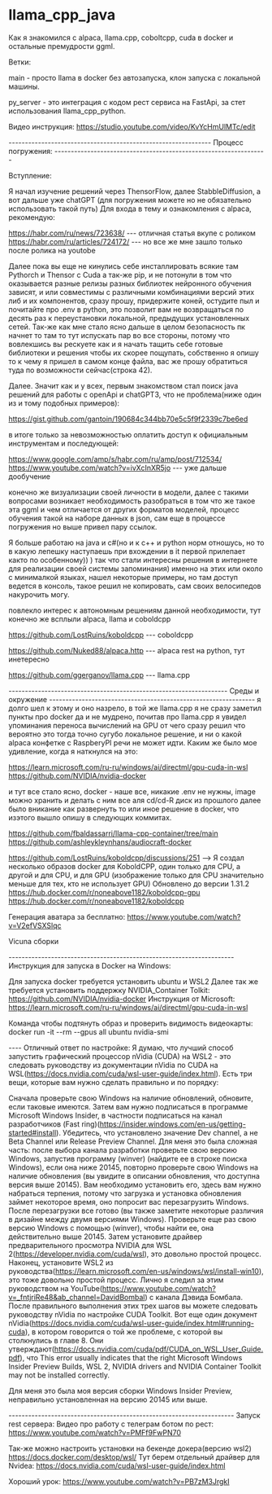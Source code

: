 # llama_cpp_java

Как я знакомился с alpaca, llama.cpp, coboltcpp, cuda в docker и остальные премудрости ggml.

Ветки:

main - просто llama в docker без автозапуска, клон запуска с локальной машины.

py_server - это интеграция с кодом рест сервиса на FastApi, за стет использования llama_cpp_python.


Видео инструкция:
https://studio.youtube.com/video/KvYcHmUlMTc/edit


















-------------------------------------------------------------- Процесс погружения: -----------------------------------------------------------------

Вступление:

Я начал изучение решений через ThensorFlow, далее StabbleDiffusion, а вот дальше уже chatGPT (для погружения можете но не обязательно использовать такой путь)
Для входа в тему и ознакомления с alpaca, рекомендую:

https://habr.com/ru/news/723638/            --- отличная статья вкупе с роликом
https://habr.com/ru/articles/724172/        --- но все же мне зашло только после ролика на youtobe

Далее пока вы еще не кинулись себе инсталлировать всякие там Pythorch и Thensor с Cuda а так-же pip, и не потонули в том что оказывается разные релизы разных библиотек нейронного обучения 
зависят, и или совместимы с различными комбинациями версий этих либ и их компонентов, сразу прошу, придержите коней, остудите пыл и почитайте про .env в python, это позволит вам не возвращаться по десять раз
к переустановки локальной, предыдущих установленных сетей. Так-же как мне стало ясно дальше в целом безопасность пк начнет то там то тут испускать пар во все стороны, потому что вовлекшись вы рескуете как и я 
начать тащить себе готовые библиотеки и решения чтобы их скорее пощупать, собственно я опишу то к чему я пришел в самом конце файла, вас же прошу обратиться туда по возможности сейчас(строка 42).

Далее. Значит как и у всех, первым знакомством стал поиск java решений для работы с openApi и chatGPT3, 
что не проблема(ниже один из и тому подобных примеров):

https://gist.github.com/gantoin/190684c344bb70e5c5f9f2339c7be6ed

в итоге только за невозможностью оплатить доступ к официальным инструментам и последующей:

https://www.google.com/amp/s/habr.com/ru/amp/post/712534/
https://www.youtube.com/watch?v=ivXcInXR5jo --- уже дальше дообучение

конечно же визуализации своей личности в модели, далее с такими вопросами возникает необходимость разобраться в том что же такое эта ggml и чем отличается от других форматов моделей,
процесс обучения такой на наборе данных в json, сам еще в процессе погружения но выше привел пару ссылок.

Я больше работаю на java и c#(но и к с++ и python норм отношусь, но то в какую лепешку наступаешь при вхождении в it первой прилепает както по особенному)) ) 
так что стали интересны решения в интернете для реализации своей системы запоминания) именно на этих или около с минималкой языках,
нашел некоторые примеры, но там доступ ведется в консоль, такое решил не копировать, сам своих велосипедов накурочить могу.

повлекло интерес к автономным решениям данной необходимости, тут конечно же всплыли alpaca, llama и coboldcpp

https://github.com/LostRuins/koboldcpp        --- coboldcpp

https://github.com/Nuked88/alpaca.http        --- alpaca rest на python, тут инетересно

https://github.com/ggerganov/llama.cpp        --- llama.cpp

------------------------------------------------------------------- Среды и окружение ---------------------------------------------------------------
я долго шел к этому и оно назрело, в той же llama.cpp я не сразу заметил пункты про docker да и не мудрено, почитав про llama.cpp я увидел упоминания переноса вычислений на GPU от чего
сразу решил что вероятно это тогда точно сугубо локальное решение, и ни о какой alpaca конфетке с RaspberyPI речи не может идти. Каким же было мое удивление, когда я наткнулся на это:

https://learn.microsoft.com/ru-ru/windows/ai/directml/gpu-cuda-in-wsl
https://github.com/NVIDIA/nvidia-docker

и тут все стало ясно, docker - наше все, никакие .env не нужны, image можно хранить и делать с ним все аля cd/cd-R диск из прошлого
далее было вникание как развернуть то или иное решение в docker, что изэтого вышло опишу в следующих коммитах.

https://github.com/fbaldassarri/llama-cpp-container/tree/main
https://github.com/ashleykleynhans/audiocraft-docker

https://github.com/LostRuins/koboldcpp/discussions/251 -->
Я создал несколько образов docker для KoboldCPP, один только для CPU, а другой и для CPU, и для GPU (изображение только для CPU значительно меньше для тех, кто не использует GPU)
Обновлено до версии 1.31.2
https://hub.docker.com/r/noneabove1182/koboldcpp-gpu
https://hub.docker.com/r/noneabove1182/koboldcpp

Генерация аватара за бесплатно:
https://www.youtube.com/watch?v=V2efVSXSlqc

Vicuna сборки


---------------------------------------------------------------------   Инструкция для запуска в Docker на Windows:

Для запуска docker требуется установить ubuntu и WSL2
Далее так же требуется установить поддержку NVIDIA_Container Tolkit: https://github.com/NVIDIA/nvidia-docker
Инструкция от Microsoft: https://learn.microsoft.com/ru-ru/windows/ai/directml/gpu-cuda-in-wsl

Команда чтобы подтянуть образ и проверить видимость видеокарты:
docker run -it --rm --gpus all ubuntu nvidia-smi

---- Отличный ответ по настройке:
Я думаю, что лучший способ запустить графический процессор nVidia (CUDA) на WSL2 - это следовать руководству из документации nVidia по CUDA на WSL(https://docs.nvidia.com/cuda/wsl-user-guide/index.html). Есть три вещи, которые вам нужно сделать правильно и по порядку:

Сначала проверьте свою Windows на наличие обновлений, обновите, если таковые имеются. Затем вам нужно подписаться в программе Microsoft Windows Insider, в частности подписаться на канал разработчиков (Fast ring)(https://insider.windows.com/en-us/getting-started#install). Убедитесь, что установлено значение Dev channel, а не Beta Channel или Release Preview Channel. Для меня это была сложная часть: после выбора канала разработки проверьте свою версию Windows, запустив программу (winver) (найдите ее в строке поиска Windows), если она ниже 20145, повторно проверьте свою Windows на наличие обновления (вы увидите в описании обновления, что доступна версия выше 20145). Вам необходимо установить его, здесь вам нужно набраться терпения, потому что загрузка и установка обновления займет некоторое время, оно попросит вас перезагрузить Windows. После перезагрузки все готово (вы также заметите некоторые различия в дизайне между двумя версиями Windows). Проверьте еще раз свою версию Windows с помощью (winver), чтобы найти ее, она действительно выше 20145.
Затем установите драйвер предварительного просмотра NVIDIA для WSL 2(https://developer.nvidia.com/cuda/wsl), это довольно простой процесс.
Наконец, установите WSL2 из руководства(https://learn.microsoft.com/en-us/windows/wsl/install-win10), это тоже довольно простой процесс. Лично я следил за этим руководством на YouTube(https://www.youtube.com/watch?v=_fntjriRe48&ab_channel=DavidBombal) с канала Дэвида Бомбала.
После правильного выполнения этих трех шагов вы можете следовать руководству nVidia по настройке CUDA Toolkit. Вот еще один документ nVidia(https://docs.nvidia.com/cuda/wsl-user-guide/index.html#running-cuda), в котором говорится о той же проблеме, с которой вы столкнулись в главе 8. Они утверждают(https://docs.nvidia.com/cuda/pdf/CUDA_on_WSL_User_Guide.pdf), что This error usually indicates that the right Microsoft Windows Insider Preview Builds, WSL 2, NVIDIA drivers and NVIDIA Container Toolkit may not be installed correctly.

Для меня это была моя версия сборки Windows Insider Preview, неправильно установленная на версию 20145 или выше.

---------------------------------------------------------------------  Запуск rest сервера:
Видео про работу с телеграм ботом по рест: https://www.youtube.com/watch?v=PMFf9FwPN70

Так-же можно настроить установки на бекенде докера(версию wsl2) https://docs.docker.com/desktop/wsl/
Тут берем отдельный драйвер для Nvidea: https://docs.nvidia.com/cuda/wsl-user-guide/index.html

Хороший урок: https://www.youtube.com/watch?v=PB7zM3JrgkI
